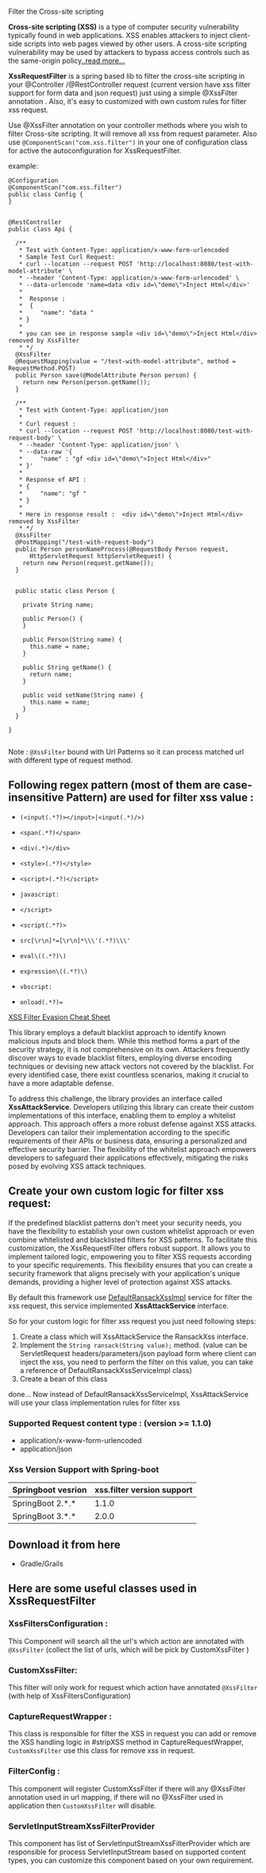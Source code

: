 Filter the Cross-site scripting

__Cross-site scripting (XSS)__ is a type of computer security vulnerability typically found in web applications. XSS enables attackers to inject client-side scripts into web pages viewed by other users. A cross-site scripting vulnerability may be used by attackers to bypass access controls such as the same-origin policy[..read more...](https://en.wikipedia.org/wiki/Cross-site_scripting)


__XssRequestFilter__ is a spring based lib to filter the cross-site scripting in your @Controller /@RestController request (current version have xss filter support for form data and json request) just using a simple @XssFilter annotation . Also, it's easy to customized with own custom rules for filter xss request.


Use @XssFilter annotation on your controller methods where you wish to filter  Cross-site scripting.
It will remove all xss from request parameter. Also use  `@ComponentScan("com.xss.filter")` in your one of configuration class for active the autoconfiguration for XssRequestFilter.

example:
```
@Configuration
@ComponentScan("com.xss.filter")
public class Config {
}

````


```

@RestController
public class Api {

  /**
   * Test with Content-Type: application/x-www-form-urlencoded
   * Sample Test Curl Request:
   * curl --location --request POST 'http://localhost:8080/test-with-model-attribute' \
   * --header 'Content-Type: application/x-www-form-urlencoded' \
   * --data-urlencode 'name=data <div id=\"demo\">Inject Html</div>'
   *
   *  Response :
   *  {
   *     "name": "data "
   * }
   *
   * you can see in response sample <div id=\"demo\">Inject Html</div> removed by XssFilter
   * */
  @XssFilter
  @RequestMapping(value = "/test-with-model-attribute", method = RequestMethod.POST)
  public Person save(@ModelAttribute Person person) {
    return new Person(person.getName());
  }

  /**
   * Test with Content-Type: application/json
   *
   * Curl request :
   * curl --location --request POST 'http://localhost:8080/test-with-request-body' \
   * --header 'Content-Type: application/json' \
   * --data-raw '{
   *     "name" : "gf <div id=\"demo\">Inject Html</div>"
   * }'
   *
   * Response of API :
   * {
   *     "name": "gf "
   * }
   *
   * Here in response result :  <div id=\"demo\">Inject Html</div> removed by XssFilter
   * */
  @XssFilter
  @PostMapping("/test-with-request-body")
  public Person personNameProcess(@RequestBody Person request,
      HttpServletRequest httpServletRequest) {
    return new Person(request.getName());
  }


  public static class Person {

    private String name;

    public Person() {
    }

    public Person(String name) {
      this.name = name;
    }

    public String getName() {
      return name;
    }

    public void setName(String name) {
      this.name = name;
    }
  }

}


```


Note : `@XssFilter` bound with Url Patterns so it can process matched url with different type of request method.
 
 
## Following regex pattern (most of them are case-insensitive Pattern) are used for filter xss value :

* `(<input(.*?)></input>|<input(.*)/>)`

* `<span(.*?)</span>`

* `<div(.*)</div>`

* `<style>(.*?)</style>`

* `<script>(.*?)</script>`

* `javascript:`

* `</script>`

* `<script(.*?)>`

* `src[\r\n]*=[\r\n]*\\\'(.*?)\\\'`

* `eval\((.*?)\)`

* `expression\((.*?)\)`

* `vbscript:`

* `onload(.*?)=`

[XSS Filter Evasion Cheat Sheet](https://www.owasp.org/index.php/XSS_Filter_Evasion_Cheat_Sheet)

This library employs a default blacklist approach to identify known malicious inputs and block them. While this method forms a part of the security strategy, it is not comprehensive on its own. Attackers frequently discover ways to evade blacklist filters, employing diverse encoding techniques or devising new attack vectors not covered by the blacklist. For every identified case, there exist countless scenarios, making it crucial to have a more adaptable defense.

To address this challenge, the library provides an interface called **XssAttackService**. Developers utilizing this library can create their custom implementations of this interface, enabling them to employ a whitelist approach.
This approach offers a more robust defense against XSS attacks. Developers can tailor their implementation according to the specific requirements of their APIs or business data, ensuring a personalized and effective security barrier. The flexibility of the whitelist approach empowers developers to safeguard their applications effectively, mitigating the risks posed by evolving XSS attack techniques.

## Create your own custom logic for filter xss request:
If the predefined blacklist patterns don't meet your security needs, you have the flexibility to establish your own custom whitelist approach or even combine whitelisted and blacklisted filters for XSS patterns. To facilitate this customization, the XssRequestFilter offers robust support. It allows you to implement tailored logic, empowering you to filter XSS requests according to your specific requirements.
This flexibility ensures that you can create a security framework that aligns precisely with your application's unique demands, providing a higher level of protection against XSS attacks.

By default this framework use [DefaultRansackXssImpl](https://github.com/techguy-bhushan/XssRequestFilters/blob/master/src/main/java/com/xss/filter/service/impl/DefaultRansackXssServiceImpl.java)
service for filter the xss request, this service implemented **XssAttackService** interface.

So for your custom logic for filter xss request you just need following steps:
1. Create a class which will XssAttackService the RansackXss interface.
2. Implement the `String ransack(String value);` method. (value can be ServletRequest headers/parameters/json payload form where client can inject the xss, you need to perform the filter on this value, you can take a reference of DefaultRansackXssServiceImpl class)
3. Create a bean of this class 

done... Now instead of DefaultRansackXssServiceImpl, XssAttackService will use your class implementation rules for filter xss

### Supported Request content type : (version >= 1.1.0)
* application/x-www-form-urlencoded
* application/json

### Xss Version Support with Spring-boot 
| Springboot vesrion | xss.filter version support |
|--------------------|----------------------------|
| SpringBoot 2.\*.*  | 1.1.0                      |
| SpringBoot 3.\*.*  | 2.0.0                      |

## Download it from here  
 
 * Gradle/Grails

  
## Here are some useful classes used in XssRequestFilter

### XssFiltersConfiguration :
 This Component will search all the url's which action are annotated with `@XssFilter` (collect the list of urls, which will be pick by CustomXssFilter )
 
### CustomXssFilter:
 This filter will only work for request which action have annotated `@XssFilter` (with help of XssFiltersConfiguration)
 
### CaptureRequestWrapper :
 This class is responsible for filter the XSS in request you can add or remove the XSS handling logic in #stripXSS method  in CaptureRequestWrapper,  `CustomXssFilter` use this class for remove xss in request.
 
### FilterConfig : 
  This component will register CustomXssFilter if there will any @XssFilter annotation used in url mapping, if there will no @XssFilter used in application then `CustomXssFilter` will disable.

### ServletInputStreamXssFilterProvider
 This component has list of ServletInputStreamXssFilterProvider which are responsible for process ServletInputStream based on supported content types, you can customize this component based on your own requirement.
  
  

 

